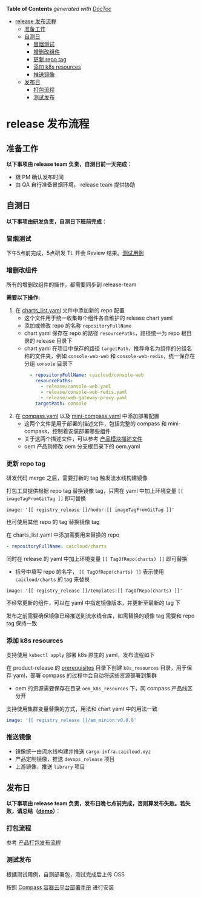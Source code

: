 <!-- START doctoc generated TOC please keep comment here to allow auto update -->
<!-- DON'T EDIT THIS SECTION, INSTEAD RE-RUN doctoc TO UPDATE -->
**Table of Contents**  *generated with [DocToc](https://github.com/thlorenz/doctoc)*

- [release 发布流程](#release-%E5%8F%91%E5%B8%83%E6%B5%81%E7%A8%8B)
  - [准备工作](#%E5%87%86%E5%A4%87%E5%B7%A5%E4%BD%9C)
  - [自测日](#%E8%87%AA%E6%B5%8B%E6%97%A5)
    - [冒烟测试](#%E5%86%92%E7%83%9F%E6%B5%8B%E8%AF%95)
    - [增删改组件](#%E5%A2%9E%E5%88%A0%E6%94%B9%E7%BB%84%E4%BB%B6)
    - [更新 repo tag](#%E6%9B%B4%E6%96%B0-repo-tag)
    - [添加 k8s resources](#%E6%B7%BB%E5%8A%A0-k8s-resources)
    - [推送镜像](#%E6%8E%A8%E9%80%81%E9%95%9C%E5%83%8F)
  - [发布日](#%E5%8F%91%E5%B8%83%E6%97%A5)
    - [打包流程](#%E6%89%93%E5%8C%85%E6%B5%81%E7%A8%8B)
    - [测试发布](#%E6%B5%8B%E8%AF%95%E5%8F%91%E5%B8%83)

<!-- END doctoc generated TOC please keep comment here to allow auto update -->

# release 发布流程

## 准备工作

**以下事项由 release team 负责，自测日前一天完成**：

* 跟 PM 确认发布时间
* 由 QA 自行准备冒烟环境， release team 提供协助
 
## 自测日

**以下事项由研发负责，自测日下班前完成**：

### 冒烟测试

下午5点前完成，5点研发 TL 开会 Review 结果。[测试用例](https://docs.google.com/spreadsheets/d/1OVmGzSTieJuZA0q01npleWbXe2v8hSUgakEzWxN9Oec/edit#gid=2033378945)

### 增删改组件

所有的增删改组件的操作，都需要同步到 release-team

**需要以下操作:**

1. 在 [charts_list.yaml](../charts_list.yaml) 文件中添加新的 repo 配置
    - 这个文件用于统一收集每个组件各自维护的 release chart yaml
    - 添加或修改 repo 的名称 `repositoryFullName`
    - chart yaml 保存在 repo 的路径 `resourcePaths`，路径统一为 repo 根目录的 release 目录下
    - chart yaml 在项目中保存的路径 `targetPath`，推荐命名为组件的分组名称的文件夹，例如 `console-web-web` 和 `console-web-redis`，统一保存在分组 `console` 目录下
        ```yaml
          - repositoryFullName: caicloud/console-web
            resourcePaths:
              - release/console-web.yaml
              - release/console-web-redis.yaml
              - release/web-gateway-proxy.yaml
            targetPath: console
        ```
2. 在 [compass.yaml](../compass.yaml) 以及 [mini-compass.yaml](../mini-compass.yaml) 中添加部署配置
    - 这两个文件是用于部署的描述文件，包括完整的 compass 和 mini-compass，控制着安装部署哪些组件
    - 关于这两个描述文件，可以参考 [产品模块描述文件](./configurable-product-installation.md)
    - oem 产品则修改 oem 分支根目录下的 oem.yaml

### 更新 repo tag

研发代码 merge 之后，需要打新的 tag 触发流水线构建镜像

打包工具提供根据 repo tag 替换镜像 tag，只需在 yaml 中加上环境变量 `[[ imageTagFromGitTag ]]` 即可替换

```
image: '[[ registry_release ]]/hodor:[[ imageTagFromGitTag ]]'
```

也可使用其他 repo 的 tag 替换镜像 tag

在 charts_list.yaml 中添加需要用来替换的 repo

```yaml
- repositoryFullName: caicloud/charts
```

同时在 release 的 yaml 中加上环境变量 `[[ TagOfRepo(charts) ]]` 即可替换

- 括号中填写 repo 的名字， `[[ TagOfRepo(charts) ]]` 表示使用 `caicloud/charts` 的 tag 来替换

```
image: '[[ registry_release ]]/templates:[[ TagOfRepo(charts) ]]'
```

不经常更新的组件，可以在 yaml 中指定镜像版本，并更新至最新的 tag 下

发布之前需要确保镜像已经推送到流水线仓库，如需替换的镜像 tag 需要和 repo tag 保持一致

### 添加 k8s resources

支持使用 `kubectl apply` 部署 k8s 原生的 yaml，发布流程如下

在 product-release 的 [prerequisites](../prerequisites) 目录下创建 `k8s_resources` 目录，用于保存 yaml，部署 compass 的过程中会自动将这些资源部署到集群

- oem 的资源需要保存在目录 `oem_k8s_resources` 下，同 compass 产品线区分开

支持使用集群变量替换的方式，用法和 chart yaml 中的用法一致

```yaml
image: '[[ registry_release ]]/am_minion:v0.0.8'
```

### 推送镜像

- 镜像统一由流水线构建并推送 `cargo-infra.caicloud.xyz`
- 产品定制镜像，推送 `devops_release` 项目
- 上游镜像，推送 `library` 项目

## 发布日

**以下事项由 release team 负责，发布日晚七点前完成，否则算发布失败。若失败，请总结（[demo](https://github.com/caicloud/platform/issues/683)）**：

### 打包流程

参考 [产品打包发布流程](./package.md)

### 测试发布

根据测试用例，自测部署包，测试完成后上传 OSS

按照 [Compass 容器云平台部署手册](https://docs.google.com/document/d/1BrLNUsbSpDM_v4Owv97fLCnG_ccIA2eULu8_Sx80Eyc/edit#heading=h.2yy1aubfzm7r) 进行安装

